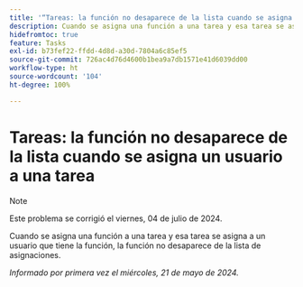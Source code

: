 ```yaml
---
title: '“Tareas: la función no desaparece de la lista cuando se asigna un usuario a una tarea”'
description: Cuando se asigna una función a una tarea y esa tarea se asigna a un usuario que tiene la función, la función no desaparece de la lista de asignaciones.
hidefromtoc: true
feature: Tasks
exl-id: b73fef22-ffdd-4d8d-a30d-7804a6c85ef5
source-git-commit: 726ac4d76d4600b1bea9a7db1571e41d6039dd00
workflow-type: ht
source-wordcount: '104'
ht-degree: 100%

---
```


# Tareas: la función no desaparece de la lista cuando se asigna un usuario a una tarea

>[!NOTE]
>
>Este problema se corrigió el viernes, 04 de julio de 2024.

Cuando se asigna una función a una tarea y esa tarea se asigna a un usuario que tiene la función, la función no desaparece de la lista de asignaciones.

_Informado por primera vez el miércoles, 21 de mayo de 2024._
